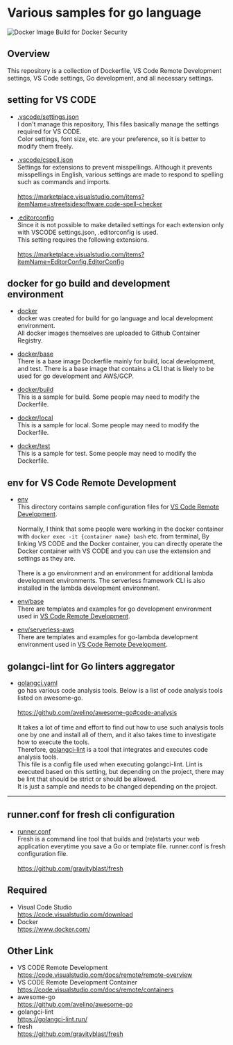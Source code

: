 # Various samples for go language

![Docker Image Build for Docker Security](https://github.com/y-miyazaki/docker-go/workflows/Docker%20Image%20Build%20for%20Docker%20Security/badge.svg?branch=master)

## Overview

This repository is a collection of Dockerfile, VS Code Remote Development settings, VS Code settings, Go development, and all necessary settings.

## setting for VS CODE

- [.vscode/settings.json](https://github.com/y-miyazaki/config/blob/master/.vscode/settings.json)  
  I don't manage this repository, This files basically manage the settings required for VS CODE.  
  Color settings, font size, etc. are your preference, so it is better to modify them freely.

- [.vscode/cspell.json](https://github.com/y-miyazaki/config/blob/master/.vscode/cspell.json)  
  Settings for extensions to prevent misspellings. Although it prevents misspellings in English, various settings are made to respond to spelling such as commands and imports.
  \
  \
  https://marketplace.visualstudio.com/items?itemName=streetsidesoftware.code-spell-checker

- [.editorconfig](https://github.com/y-miyazaki/config/blob/master/.editorconfig)  
  Since it is not possible to make detailed settings for each extension only with VSCODE settings.json, .editorconfig is used.  
  This setting requires the following extensions.
  \
  \
  https://marketplace.visualstudio.com/items?itemName=EditorConfig.EditorConfig

## docker for go build and development environment

- [docker](docker)  
  docker was created for build for go language and local development environment.  
  All docker images themselves are uploaded to Github Container Registry.

- [docker/base](docker/base)  
  There is a base image Dockerfile mainly for build, local development, and test.
  There is a base image that contains a CLI that is likely to be used for go development and AWS/GCP.

- [docker/build](docker/build)  
  This is a sample for build. Some people may need to modify the Dockerfile.

- [docker/local](docker/local)  
  This is a sample for local. Some people may need to modify the Dockerfile.

- [docker/test](docker/test)  
  This is a sample for test. Some people may need to modify the Dockerfile.

## env for VS Code Remote Development

- [env](env)  
  This directory contains sample configuration files for [VS Code Remote Development](https://code.visualstudio.com/docs/remote/remote-overview).  
  \
  Normally, I think that some people were working in the docker container with `docker exec -it {container name} bash` etc. from terminal, By linking VS CODE and the Docker container, you can directly operate the Docker container with VS CODE and you can use the extension and settings as they are.  
  \
  There is a go environment and an environment for additional lambda development environments. The serverless framework CLI is also installed in the lambda development environment.

- [env/base](env/base)  
  There are templates and examples for go development environment used in [VS Code Remote Development](https://code.visualstudio.com/docs/remote/remote-overview).

- [env/serverless-aws](env/serverless-aws)  
  There are templates and examples for go-lambda development environment used in [VS Code Remote Development](https://code.visualstudio.com/docs/remote/remote-overview).

## golangci-lint for Go linters aggregator

- [golangci.yaml](golangci.yaml)  
  go has various code analysis tools. Below is a list of code analysis tools listed on awesome-go.  
  \
  https://github.com/avelino/awesome-go#code-analysis  
  \
  It takes a lot of time and effort to find out how to use such analysis tools one by one and install all of them, and it also takes time to investigate how to execute the tools.  
  Therefore, [golangci-lint](https://golangci-lint.run/) is a tool that integrates and executes code analysis tools.  
  This file is a config file used when executing golangci-lint. Lint is executed based on this setting, but depending on the project, there may be lint that should be strict or should be allowed.  
  It is just a sample and needs to be changed depending on the project.

---

## runner.conf for fresh cli configuration

- [runner.conf](runner.conf)  
   Fresh is a command line tool that builds and (re)starts your web application everytime you save a Go or template file.
  runner.conf is fresh configuration file.  
  \
   https://github.com/gravityblast/fresh

## Required

- Visual Code Studio  
  https://code.visualstudio.com/download
- Docker  
  https://www.docker.com/

## Other Link

- VS CODE Remote Development  
  https://code.visualstudio.com/docs/remote/remote-overview
- VS CODE Remote Development Container  
  https://code.visualstudio.com/docs/remote/containers
- awesome-go  
  https://github.com/avelino/awesome-go
- golangci-lint  
  https://golangci-lint.run/
- fresh  
  https://github.com/gravityblast/fresh
